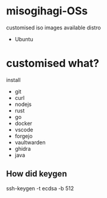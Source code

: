 # misogihagi-OSs
customised iso images 
available distro
- Ubuntu

# customised what?
install 
- git
- curl
- nodejs
- rust
- go
- docker
- vscode
- forgejo
- vaultwarden
- ghidra
- java

## How did keygen
ssh-keygen -t ecdsa -b 512
